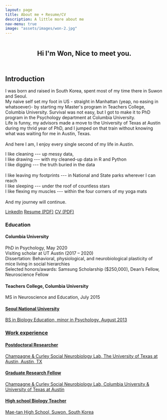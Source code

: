```yaml
---
layout: page
title: About me + Resume/CV
description: A little more about me
nav-menu: true
image: "assets/images/won-2.jpg"
---
```


<span class="image fit"><img src="{% link assets/images/won-2.jpg %}" alt="" /></span>
<!-- Main -->
<div id="main" class="alt">

<!-- One -->
<section id="one">
	<div class="inner">
		<header class="major">
			<h1>Hi I'm Won, Nice to meet you.</h1>
		</header>

<!-- Content -->
<h2 id="content">Introduction</h2>
<p>I was born and raised in South Korea, spent most of my time there in Suwon and Seoul. <br />
 My naive self set my foot in US - straight in Manhattan (yeap, no easing in whatsoever)- by starting my Master's program in Teachers College, Columbia University. Survival was not easy, but I got to make it to PhD program in the Psychology department at Columbia University. <br />
Life is funny, my advisors made a move to the University of Texas at Austin during my thrid year of PhD, and I jumped on that train without knowing what was waiting for me in Austin, Texas.<br />
  <br />
And here I am, I enjoy every single second of my life in Austin.<br />
 </p>
I like cleaning --- up messy data, <br />
I like drawing --- with my cleaned-up data in R and Python <br />
I like digging --- the truth buried in the data <br />
 <br />
I like leaving my footprints --- in National and State parks wherever I can reach <br />
I like sleeping --- under the roof of countless stars <br />
I like flexing my muscles --- within the four corners of my yoga mats <br />
 <br />
And my journey will continue. <p/>
<p><a href="https://www.linkedin.com/in/wonlee-neuroscience/" class="button icon fa-linkedin">LinkedIn</a>     <a href="assets/files/resume.pdf" class="button">Resume (PDF)</a>     <a href="assets/files/CV.pdf" class="button">CV (PDF)</a><p/>

<div class="row">
	<div class="6u 12u$(small)">
		<h3>Education</h3>
		<h4>Columbia University</h4>
		<p>PhD in Psychology, May 2020 <br />
		Visiting scholar at UT Austin (2017 – 2020)<br />
		Dissertation: Behavioral, physiological, and neurobiological plasticity of mice living in social hierarchies<br />
		Selected honors/awards: Samsung Scholarship ($250,000), Dean’s Fellow, Neuroscience Fellow </p>
		<h4>Teachers College, Columbia University</h4>
		<p>MS in Neuroscience and Education, July 2015</p>
		<h4><a href="https://en.wikipedia.org/wiki/Seoul_National_University">Seoul National University</h4>
		<p>BS in Biology Education, minor in Psychology, August 2013</p>
	</div>
	<div class="6u$ 12u$(small)">
		<h3>Work experience</h3>
		<h4>Postdoctoral Researcher</h4>
		<p>Champagne & Curley Social Neurobiology Lab, The University of Texas at Austin, Austin, TX</p>
		<h4>Graduate Research Fellow</h4>
		<p>Champagne & Curley Social Neurobiology Lab, Columbia University & University of Texas at Austin</p>
		<h4>High school Biology Teacher </h4>
		<p>Mae-tan High School, Suwon, South Korea</p>
	</div>
</div>
